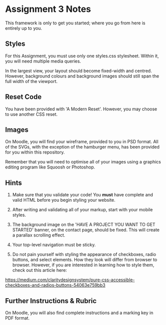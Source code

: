 # Assignment 3 Notes

This framework is only to get you started; where you go from here is entirely up to you. 


## Styles

For this Assignment, you must use only one styles.css stylesheet. Within it, you will need multiple media queries.

In the largest view, your layout should become fixed-width and centred. However, background colours and background images should still span the full width of the viewport.


## Reset Code

You have been provided with 'A Modern Reset'. However, you may choose to use another CSS reset.


## Images

On Moodle, you will find your wireframe, provided to you in PSD format. All of the SVGs, with the exception of the hamburger menu, has been provided for you within this repository.  

Remember that you will need to optimise all of your images using a graphics editing program like Squoosh or Photoshop. 


## Hints

1. Make sure that you validate your code! You **must** have complete and valid HTML before you begin styling your website.

2. After writing and validating all of your markup, start with your mobile styles. 

3. The background image on the 'HAVE A PROJECT YOU WANT TO GET STARTED' banner, on the contact page, should be fixed. This will create a parallax scrolling effect. 

4. Your top-level navigation must be sticky.

5. Do not pain yourself with styling the appearance of checkboxes, radio buttons, and select elements. How they look will differ from browser to browser. However, if you are interested in learning how to style them, check out this article here: 

https://medium.com/claritydesignsystem/pure-css-accessible-checkboxes-and-radios-buttons-54063e759bb3


## Further Instructions & Rubric

On Moodle, you will also find complete instructions and a marking key in PDF format.
